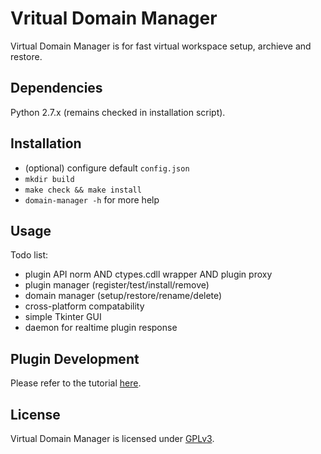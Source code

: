 # Vritual Domain Manager

Virtual Domain Manager is for fast virtual workspace setup, archieve and restore.

## Dependencies

Python 2.7.x (remains checked in installation script).

## Installation

* (optional) configure default `config.json`
* `mkdir build`
* `make check && make install`
* `domain-manager -h` for more help

## Usage

Todo list:

- plugin API norm AND ctypes.cdll wrapper AND plugin proxy
- plugin manager (register/test/install/remove)
- domain manager (setup/restore/rename/delete)
- cross-platform compatability
- simple Tkinter GUI
- daemon for realtime plugin response

## Plugin Development

Please refer to the tutorial [here](plugin-template/README.md).

## License

Virtual Domain Manager is licensed under [GPLv3](LICENSE).
